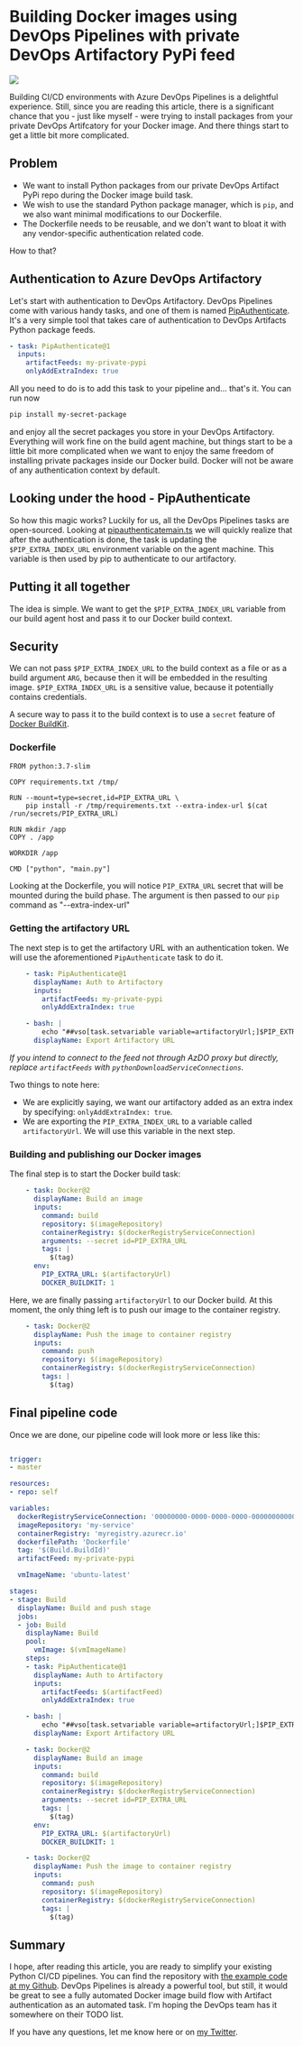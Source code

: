 # Building Docker images using DevOps Pipelines with private DevOps Artifactory PyPi feed

![](./my_art.jpg)

Building CI/CD environments with Azure DevOps Pipelines is a delightful experience. Still, since you are reading this article, there is a significant chance that you - just like myself - were trying to install packages from your private DevOps Artifcatory for your Docker image. And there things start to get a little bit more complicated.

## Problem

- We want to install Python packages from our private DevOps Artifact PyPi repo during the Docker image build task.
- We wish to use the standard Python package manager, which is `pip`, and we also want minimal modifications to our Dockerfile.
- The Dockerfile needs to be reusable, and we don't want to bloat it with any vendor-specific authentication related code.

How to that?

## Authentication to Azure DevOps Artifactory

Let's start with authentication to DevOps Artifactory. DevOps Pipelines come with various handy tasks, and one of them is named [PipAuthenticate](https://docs.microsoft.com/en-us/azure/devops/pipelines/tasks/package/pip-authenticate?view=azure-devops). It's a very simple tool that takes care of authentication to DevOps Artifacts Python package feeds.

```yaml
- task: PipAuthenticate@1
  inputs:
    artifactFeeds: my-private-pypi
    onlyAddExtraIndex: true
```

All you need to do is to add this task to your pipeline and... that's it. You can run now

```bash
pip install my-secret-package
```

and enjoy all the secret packages you store in your DevOps Artifactory. Everything will work fine on the build agent machine, but things start to be a little bit more complicated when we want to enjoy the same freedom of installing private packages inside our Docker build. Docker will not be aware of any authentication context by default. 

## Looking under the hood - PipAuthenticate

So how this magic works? Luckily for us, all the DevOps Pipelines tasks are open-sourced. Looking at [pipauthenticatemain.ts](https://github.com/microsoft/azure-pipelines-tasks/blob/master/Tasks/PipAuthenticateV1/pipauthenticatemain.ts#L63) we will quickly realize that after the authentication is done, the task is updating the `$PIP_EXTRA_INDEX_URL` environment variable on the agent machine. This variable is then used by pip to authenticate to our artifactory. 

## Putting it all together

The idea is simple. We want to get the `$PIP_EXTRA_INDEX_URL` variable from our build agent host and pass it to our Docker build context.

## Security

We can not pass `$PIP_EXTRA_INDEX_URL` to the build context as a file or as a build argument `ARG`, because
then it will be embedded in the resulting image. `$PIP_EXTRA_INDEX_URL` is a sensitive value, because it
potentially contains credentials.

A secure way to pass it to the build context is to use a `secret` feature of [Docker BuildKit](https://docs.docker.com/develop/develop-images/build_enhancements/#new-docker-build-secret-information).


### Dockerfile

```docker
FROM python:3.7-slim

COPY requirements.txt /tmp/

RUN --mount=type=secret,id=PIP_EXTRA_URL \
    pip install -r /tmp/requirements.txt --extra-index-url $(cat /run/secrets/PIP_EXTRA_URL)

RUN mkdir /app
COPY . /app

WORKDIR /app

CMD ["python", "main.py"]
```

Looking at the Dockerfile, you will notice `PIP_EXTRA_URL` secret that will be mounted during the build phase. 
The argument is then passed to our `pip` command as "--extra-index-url"

### Getting the artifactory URL

The next step is to get the artifactory URL with an authentication token. We will use the aforementioned `PipAuthenticate` task to do it.

```yaml
    - task: PipAuthenticate@1
      displayName: Auth to Artifactory
      inputs:
        artifactFeeds: my-private-pypi
        onlyAddExtraIndex: true

    - bash: |
        echo "##vso[task.setvariable variable=artifactoryUrl;]$PIP_EXTRA_INDEX_URL"
      displayName: Export Artifactory URL
```

_If you intend to connect to the feed not through AzDO proxy but directly, replace `artifactFeeds` with `pythonDownloadServiceConnections`._

Two things to note here:

- We are explicitly saying, we want our artifactory added as an extra index by specifying: `onlyAddExtraIndex: true`.
- We are exporting the `PIP_EXTRA_INDEX_URL` to a variable called `artifactoryUrl`. We will use this variable in the next step.


### Building and publishing our Docker images

The final step is to start the Docker build task:

```yaml
    - task: Docker@2
      displayName: Build an image
      inputs:
        command: build
        repository: $(imageRepository)
        containerRegistry: $(dockerRegistryServiceConnection)
        arguments: --secret id=PIP_EXTRA_URL
        tags: |
          $(tag)
      env:
        PIP_EXTRA_URL: $(artifactoryUrl)
        DOCKER_BUILDKIT: 1
```

Here, we are finally passing `artifactoryUrl` to our Docker build. At this moment, the only thing left is to push our image to the container registry.

```yaml
    - task: Docker@2
      displayName: Push the image to container registry
      inputs:
        command: push
        repository: $(imageRepository)
        containerRegistry: $(dockerRegistryServiceConnection)
        tags: |
          $(tag)
```

## Final pipeline code

Once we are done, our pipeline code will look more or less like this:

```yaml 

trigger:
- master

resources:
- repo: self

variables:
  dockerRegistryServiceConnection: '00000000-0000-0000-0000-000000000000'
  imageRepository: 'my-service'
  containerRegistry: 'myregistry.azurecr.io'
  dockerfilePath: 'Dockerfile'
  tag: '$(Build.BuildId)'
  artifactFeed: my-private-pypi

  vmImageName: 'ubuntu-latest'

stages:
- stage: Build
  displayName: Build and push stage
  jobs:  
  - job: Build
    displayName: Build
    pool:
      vmImage: $(vmImageName)
    steps:
    - task: PipAuthenticate@1
      displayName: Auth to Artifactory
      inputs:
        artifactFeeds: $(artifactFeed)
        onlyAddExtraIndex: true

    - bash: |
        echo "##vso[task.setvariable variable=artifactoryUrl;]$PIP_EXTRA_INDEX_URL"
      displayName: Export Artifactory URL

    - task: Docker@2
      displayName: Build an image
      inputs:
        command: build
        repository: $(imageRepository)
        containerRegistry: $(dockerRegistryServiceConnection)
        arguments: --secret id=PIP_EXTRA_URL
        tags: |
          $(tag)
      env:
        PIP_EXTRA_URL: $(artifactoryUrl)
        DOCKER_BUILDKIT: 1

    - task: Docker@2
      displayName: Push the image to container registry
      inputs:
        command: push
        repository: $(imageRepository)
        containerRegistry: $(dockerRegistryServiceConnection)
        tags: |
          $(tag)
```

## Summary

I hope, after reading this article, you are ready to simplify your existing Python CI/CD pipelines. You can find the repository with [the example code at my Github](https://github.com/mpuhacz/building_docker_images_using_dev_ops_pipelines_with_private_dev_ops_artifactory_py_pi_feed). DevOps Pipelines is already a powerful tool, but still, it would be great to see a fully automated Docker image build flow with Artifact authentication as an automated task. I'm hoping the DevOps team has it somewhere on their TODO list.

If you have any questions, let me know here or on [my Twitter](https://twitter.com/marcinph).
